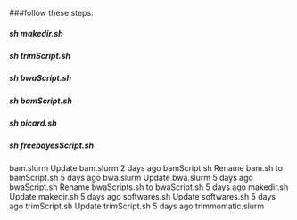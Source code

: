 ###follow these steps:

##### sh makedir.sh
##### sh trimScript.sh
##### sh bwaScript.sh
##### sh bamScript.sh
##### sh picard.sh
##### sh freebayesScript.sh

bam.slurm	Update bam.slurm	2 days ago
bamScript.sh	Rename bam.sh to bamScript.sh	5 days ago
bwa.slurm	Update bwa.slurm	5 days ago
bwaScript.sh	Rename bwaScripts.sh to bwaScript.sh	5 days ago
makedir.sh	Update makedir.sh	5 days ago
softwares.sh	Update softwares.sh	5 days ago
trimScript.sh	Update trimScript.sh	5 days ago
trimmomatic.slurm
